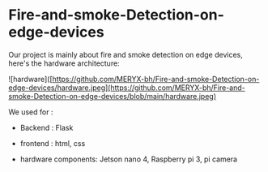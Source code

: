 # Fire-and-smoke-Detection-on-edge-devices
Our project is mainly about fire and smoke detection on edge devices, here's the hardware architecture:


![hardware]([https://github.com/MERYX-bh/Fire-and-smoke-Detection-on-edge-devices/hardware.jpeg](https://github.com/MERYX-bh/Fire-and-smoke-Detection-on-edge-devices/blob/main/hardware.jpeg)

We used for :
- Backend : Flask 
- frontend : html, css 

- hardware components:
  Jetson nano 4,
  Raspberry pi 3,
  pi camera
